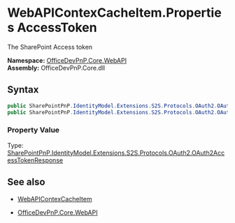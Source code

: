 # WebAPIContexCacheItem.Properties AccessToken
The SharePoint Access token  

**Namespace:** [OfficeDevPnP.Core.WebAPI](OfficeDevPnP.Core.WebAPI.md)  
**Assembly:** OfficeDevPnP.Core.dll  
## Syntax
```C#
public SharePointPnP.IdentityModel.Extensions.S2S.Protocols.OAuth2.OAuth2AccessTokenResponse AccessToken { get; }
public SharePointPnP.IdentityModel.Extensions.S2S.Protocols.OAuth2.OAuth2AccessTokenResponse AccessToken { set; }
```

### Property Value
Type: [SharePointPnP.IdentityModel.Extensions.S2S.Protocols.OAuth2.OAuth2AccessTokenResponse](SharePointPnP.IdentityModel.Extensions.S2S.Protocols.OAuth2.OAuth2AccessTokenResponse.md) 

## See also
- [WebAPIContexCacheItem](WebAPIContexCacheItem.md) 

- [OfficeDevPnP.Core.WebAPI](OfficeDevPnP.Core.WebAPI.md)
